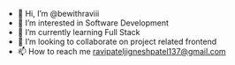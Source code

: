 - 👋 Hi, I’m @bewithraviii
- 👀 I’m interested in Software Development
- 🌱 I’m currently learning Full Stack
- 💞️ I’m looking to collaborate on project related frontend
- 📫 How to reach me ravipateljigneshpatel137@gmail.com

<!---
bewithraviii/bewithraviii is a ✨ special ✨ repository because its `README.md` (this file) appears on your GitHub profile.
You can click the Preview link to take a look at your changes.
--->
